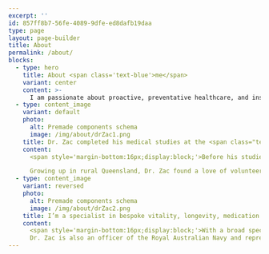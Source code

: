 ```yaml
---
excerpt: ''
id: 857ff8b7-56fe-4089-9dfe-ed8dafb19daa
type: page
layout: page-builder
title: About
permalink: /about/
blocks:
  - type: hero
    title: About <span class='text-blue'>me</span>
    variant: center
    content: >-
      I am passionate about proactive, preventative healthcare, and inspiring others to live happier and healthier for longer.
  - type: content_image
    variant: default
    photo:
      alt: Premade components schema
      image: /img/about/drZac1.png
    title: Dr. Zac completed his medical studies at the <span class="text-blue">University of Sydney</span>, successfully gaining a Bachelor of Medicine and Bachelor of Surgery.
    content:
      <span style='margin-bottom:16px;display:block;'>Before his studies, Dr. Zac trained and worked as a Registered Nurse, both in Australia and internationally.</span>

      Growing up in rural Queensland, Dr. Zac found a love of volunteering in areas of need, including Arnhem Land, the Philippines, Cambodia, and the Congo.
  - type: content_image
    variant: reversed
    photo:
      alt: Premade components schema
      image: /img/about/drZac2.png
    title: I’m a specialist in bespoke vitality, longevity, medication formulation, and aesthetics.
    content:
      <span style='margin-bottom:16px;display:block;'>With a broad spectrum of surgical experience across orthopedics, plastics and reconstructive surgery, Dr. Zac also has a keen interest in sports and preventative health and wellness programming.</span>
      Dr. Zac is also an officer of the Royal Australian Navy and represented Australia in Basketball and Volleyball.
---
```


